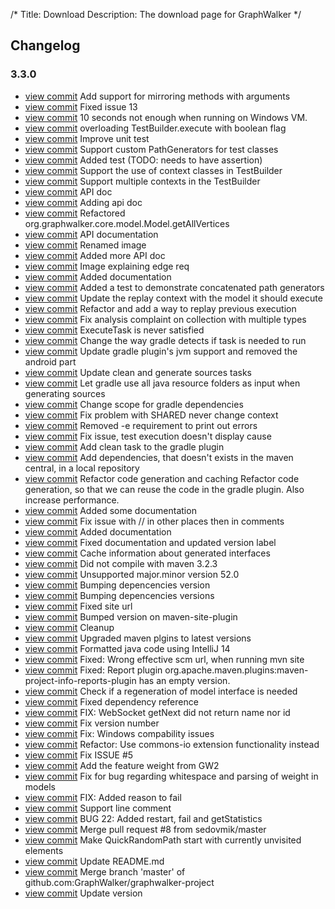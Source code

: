 /*
Title: Download
Description: The download page for GraphWalker
*/

## Changelog

### 3.3.0
* [view commit](http://github.com/GraphWalker/graphwalker-project/commit/95827541537b4ea0c46810a32025e224c56e78da)  Add support for mirroring methods with arguments
* [view commit](http://github.com/GraphWalker/graphwalker-project/commit/814368f780e441f9f7f04c801715eaecee1eca14)  Fixed issue 13
* [view commit](http://github.com/GraphWalker/graphwalker-project/commit/f1272c1099072953c046718ddad77196c91eade3)  10 seconds not enough when running on Windows VM.
* [view commit](http://github.com/GraphWalker/graphwalker-project/commit/2c51aa1609e2312b2e7e1603849cef1678b02f24)  overloading TestBuilder.execute with boolean flag
* [view commit](http://github.com/GraphWalker/graphwalker-project/commit/853d5f84714d1acf83238a3b0d53fd9ac484b037)  Improve unit test
* [view commit](http://github.com/GraphWalker/graphwalker-project/commit/7532333190c18a1c854ce4d03e092b99e82feb26)  Support custom PathGenerators for test classes
* [view commit](http://github.com/GraphWalker/graphwalker-project/commit/ff4a2f74e19a2de24932515cbdfb1688f741e6a8)  Added test (TODO: needs to have assertion)
* [view commit](http://github.com/GraphWalker/graphwalker-project/commit/a6a233fbb8501b89b49933b0d67ea7dca9fd041a)  Support the use of context classes in TestBuilder
* [view commit](http://github.com/GraphWalker/graphwalker-project/commit/5021b18ee474f97115a1acd0c38d60458553b9e4)  Support multiple contexts in the TestBuilder
* [view commit](http://github.com/GraphWalker/graphwalker-project/commit/732e119666f30ac0b34a02f184fb6cbe8bbe48b9)  API doc
* [view commit](http://github.com/GraphWalker/graphwalker-project/commit/ede824c8bfb4470a3090f089d86cc9f1d0e8397f)  Adding api doc
* [view commit](http://github.com/GraphWalker/graphwalker-project/commit/f74672cc53353fd855af0d82187f07b6f55639b4)  Refactored org.graphwalker.core.model.Model.getAllVertices
* [view commit](http://github.com/GraphWalker/graphwalker-project/commit/4723425dd21865b2466a0abc5fa938d4f361b417)  API documentation
* [view commit](http://github.com/GraphWalker/graphwalker-project/commit/ab46e54d5ccf6efb7d1141760204cc394215dcb6)  Renamed image
* [view commit](http://github.com/GraphWalker/graphwalker-project/commit/5323f0a6f360f3896f3df8f0e943a9490bb524f7)  Added more API doc
* [view commit](http://github.com/GraphWalker/graphwalker-project/commit/1ad43f85f467ec85d20e888b9645a2d6305bcf88)  Image explaining edge req
* [view commit](http://github.com/GraphWalker/graphwalker-project/commit/00bb90f03de8ace6dd9dfb44920c688b1f07f224)  Added documentation
* [view commit](http://github.com/GraphWalker/graphwalker-project/commit/38fd0a3e20213ac3dadd75ebf6a180a8fbf50a0b)  Added a test to demonstrate concatenated path generators
* [view commit](http://github.com/GraphWalker/graphwalker-project/commit/8ae9725e01094e657d16f0e468a1cd852b3ba0c6)  Update the replay context with the model it should execute
* [view commit](http://github.com/GraphWalker/graphwalker-project/commit/77639dc88d2b07f7d2389e34175108bd195599a2)  Refactor and add a way to replay previous execution
* [view commit](http://github.com/GraphWalker/graphwalker-project/commit/8d1d4027477121d16b21391727c48ee8f07b36ff)  Fix analysis complaint on collection with multiple types
* [view commit](http://github.com/GraphWalker/graphwalker-project/commit/08c972d820797e814dbbc7e751797a082c07854c)  ExecuteTask is never satisfied
* [view commit](http://github.com/GraphWalker/graphwalker-project/commit/77cc4e7b9ebe0d2cd67c134fcbea0c41116b0ebd)  Change the way gradle detects if task is needed to run
* [view commit](http://github.com/GraphWalker/graphwalker-project/commit/b62c0fdf552ec6495b8870a56cf486b19e3a1f11)  Update gradle plugin's jvm support and removed the android part
* [view commit](http://github.com/GraphWalker/graphwalker-project/commit/1efdb4cecd7c30731f6fc41ea5ca64623186cf3c)  Update clean and generate sources tasks
* [view commit](http://github.com/GraphWalker/graphwalker-project/commit/3d6b8c346518fe8d5f9d2725b82a74eea63bc595)  Let gradle use all java resource folders as input when generating sources
* [view commit](http://github.com/GraphWalker/graphwalker-project/commit/f341c0812bd0bf4a61298e15e3bdfd6c0300c0bf)  Change scope for gradle dependencies
* [view commit](http://github.com/GraphWalker/graphwalker-project/commit/55d628953b1e9056be9efd524219f1f1c4d032fb)  Fix problem with SHARED never change context
* [view commit](http://github.com/GraphWalker/graphwalker-project/commit/4d7d91e4b7097688dbbaba02c0237ed715018c05)  Removed -e requirement to print out errors
* [view commit](http://github.com/GraphWalker/graphwalker-project/commit/70f9d57c44aada41fe0881f5d032af64abe4d4a2)  Fix issue, test execution doesn't display cause
* [view commit](http://github.com/GraphWalker/graphwalker-project/commit/3658883e836d70e7e09faa3d62f92b47d7acba85)  Add clean task to the gradle plugin
* [view commit](http://github.com/GraphWalker/graphwalker-project/commit/84d60b48e4f8a6aa0b41b6854ce66b5c4fef70dc)  Add dependencies, that doesn't exists in the maven central, in a local repository
* [view commit](http://github.com/GraphWalker/graphwalker-project/commit/25d241f2ac944e324fe63b3c9044a3db73be3e9f)  Refactor code generation and caching Refactor code generation, so that we can reuse the code in the gradle plugin. Also increase performance.
* [view commit](http://github.com/GraphWalker/graphwalker-project/commit/24055709e96bb34926e44d9ecca344d611ae5e28)  Added some documentation
* [view commit](http://github.com/GraphWalker/graphwalker-project/commit/31deea0d8821aa9e3d6b156eb92b0c89a0ec8298)  Fix issue with // in other places then in comments
* [view commit](http://github.com/GraphWalker/graphwalker-project/commit/4c1126e1cacb6fba0bcdde80522ebd8d4482df49)  Added documentation
* [view commit](http://github.com/GraphWalker/graphwalker-project/commit/512a102d2249dc5a0fa7799c5c62ce53157b73a7)  Fixed documentation and updated version label
* [view commit](http://github.com/GraphWalker/graphwalker-project/commit/2bda257f86daf69624489febb0ba997ef3b2968a)  Cache information about generated interfaces
* [view commit](http://github.com/GraphWalker/graphwalker-project/commit/e1e6edb6eefef70e195a54617a8ce917f6f5516a)  Did not compile with maven 3.2.3
* [view commit](http://github.com/GraphWalker/graphwalker-project/commit/a2006d55a612c4be1cef2b7a31fb8f9838b79608)  Unsupported major.minor version 52.0
* [view commit](http://github.com/GraphWalker/graphwalker-project/commit/401c0c79f1a18264bfe270004c1a577f4540b026)  Bumping depencencies version
* [view commit](http://github.com/GraphWalker/graphwalker-project/commit/dd14cb1f65bb4c1f806f67aeaf09f421a4356345)  Bumping depencencies versions
* [view commit](http://github.com/GraphWalker/graphwalker-project/commit/575be0395243d7cc1deb43ae53b717eaf09e1124)  Fixed site url
* [view commit](http://github.com/GraphWalker/graphwalker-project/commit/a353eec709c05ea0b374a23b446cb5af1e5f3f47)  Bumped version on maven-site-plugin
* [view commit](http://github.com/GraphWalker/graphwalker-project/commit/c050c14f7a6c999646f75e6d852e9aafedec3b4e)  Cleanup
* [view commit](http://github.com/GraphWalker/graphwalker-project/commit/1e037370d078c80d3f9369e9be0bc450196d33f5)  Upgraded maven plgins to latest versions
* [view commit](http://github.com/GraphWalker/graphwalker-project/commit/2bb3875576509c3020cbcfee0038dd0816043dfa)  Formatted java code using IntelliJ 14
* [view commit](http://github.com/GraphWalker/graphwalker-project/commit/de1d3bd30187d72c28d13811e5b0b58b86a5d7fc)  Fixed: Wrong effective scm url, when running mvn site
* [view commit](http://github.com/GraphWalker/graphwalker-project/commit/07f8ab6105648b74c74f32851df882956e328845)  Fixed: Report plugin org.apache.maven.plugins:maven-project-info-reports-plugin has an empty version.
* [view commit](http://github.com/GraphWalker/graphwalker-project/commit/2006dcf29ab04a01251f614f7d9f952c63467e00)  Check if a regeneration of model interface is needed
* [view commit](http://github.com/GraphWalker/graphwalker-project/commit/b3132139bc204f3225fb5ded93678fb4a4b0ec1b)  Fixed dependency reference
* [view commit](http://github.com/GraphWalker/graphwalker-project/commit/041d520127a7e75c61e35c0a7583f772215d0c28)  FIX: WebSocket getNext did not return name nor id
* [view commit](http://github.com/GraphWalker/graphwalker-project/commit/c14f587fb51a546891819e4103852d623d79e5c1)  Fix version number
* [view commit](http://github.com/GraphWalker/graphwalker-project/commit/007e271bb88848e318fb34912c396c8d80106491)  Fix: Windows compability issues
* [view commit](http://github.com/GraphWalker/graphwalker-project/commit/f8cbc33fe69a3c9369d44416b6b1ae3feb472960)  Refactor: Use commons-io extension functionality instead
* [view commit](http://github.com/GraphWalker/graphwalker-project/commit/4a972159c43a3e5c4b1f80465f58c210f4d9d445)  Fix ISSUE #5
* [view commit](http://github.com/GraphWalker/graphwalker-project/commit/850f820c7100167f63c0d5f4cb13bdde180ef454)  Add the feature weight from GW2
* [view commit](http://github.com/GraphWalker/graphwalker-project/commit/76449b847218807d64fdb702ccac265bed8bab12)  Fix for bug regarding whitespace and parsing of weight in models
* [view commit](http://github.com/GraphWalker/graphwalker-project/commit/1e25992d679c5ca52dea4c9dd13ca3171ce9790a)  FIX: Added reason to fail
* [view commit](http://github.com/GraphWalker/graphwalker-project/commit/a7fc8ceb30ccf5ce0dcedab3fabea64315e61126)  Support line comment
* [view commit](http://github.com/GraphWalker/graphwalker-project/commit/7c9f190e1ab86881efc7274e3a56ddd73844e816)  BUG 22: Added restart, fail and getStatistics
* [view commit](http://github.com/GraphWalker/graphwalker-project/commit/374f613348ff057577b3b69ff447c31f8d468039)  Merge pull request #8 from sedovmik/master
* [view commit](http://github.com/GraphWalker/graphwalker-project/commit/1337abada0b003040e38b8ac4b2c1d0ff26817b2)  Make QuickRandomPath start with currently unvisited elements
* [view commit](http://github.com/GraphWalker/graphwalker-project/commit/3404d75e9095f5e63f617ac47af69a1ab80b26f0)  Update README.md
* [view commit](http://github.com/GraphWalker/graphwalker-project/commit/1f51253ab5ec451b4e622f05654975dc918cce6c)  Merge branch 'master' of github.com:GraphWalker/graphwalker-project
* [view commit](http://github.com/GraphWalker/graphwalker-project/commit/919b7f0d50981c38484c6871aa429cb9aaace66e)  Update version
